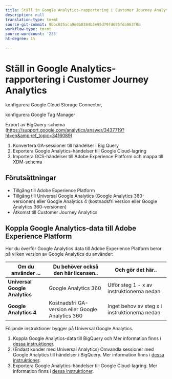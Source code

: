 ```yaml
---
title: Ställ in Google Analytics-rapportering i Customer Journey Analytics
description: null
translation-type: tm+mt
source-git-commit: 9bbc625aca9e0b8384b3e95d79fd695fda863f0b
workflow-type: tm+mt
source-wordcount: '233'
ht-degree: 1%

---
```



# Ställ in Google Analytics-rapportering i Customer Journey Analytics

konfigurera Google Cloud Storage Connector,

konfigurera Google Tag Manager

Export av BigQuery-schema (https://support.google.com/analytics/answer/3437719?hl=en&amp;ref_topic=3416089)

1. Konvertera GA-sessioner till händelser i Big Query
1. Exportera Google Analytics-händelser till Google Cloud-lagring
1. Importera GCS-händelser till Adobe Experience Platform och mappa till XDM-schema

## Förutsättningar

* Tillgång till Adobe Experience Platform
* Tillgång till Universal Google Analytics (Google Analytics 360-versionen) eller Google Analytics 4 (kostnadsfri version eller Google Analytics 360-versionen)
* Åtkomst till Customer Journey Analytics

## Koppla Google Analytics-data till Adobe Experience Platform

Hur du överför Google Analytics data till Adobe Experience Platform beror på vilken version av Google Analytics du använder:

| Om du använder ... | Du behöver också den här licensen.. | Och gör det här.. |
| --- | --- | --- |
| **Universal Google Analytics** | Google Analytics 360 | Utför steg 1 - x av instruktionerna nedan |
| **Google Analytics 4** | Kostnadsfri GA-version eller Google Analytics 360 | Inget behov av steg x i instruktionerna nedan. |

Följande instruktioner bygger på Universal Google Analytics.

1. Koppla Google Analytics-data till BigQuery och
Mer information finns i [dessa instruktioner](https://support.google.com/analytics/answer/3416092?hl=en).
1. (Endast kunder med Universal Analytics) Omvandla sessioner med Google Analytics till händelser i BigQuery.
Mer information finns i [dessa instruktioner](https://support.google.com/analytics/answer/3437618?hl=en).
1. Exportera Google Analytics-händelser till Google Cloud-lagring.
Mer information finns i [dessa instruktioner](https://support.google.com/analytics/answer/3437719?hl=en&amp;ref_topic=3416089).

